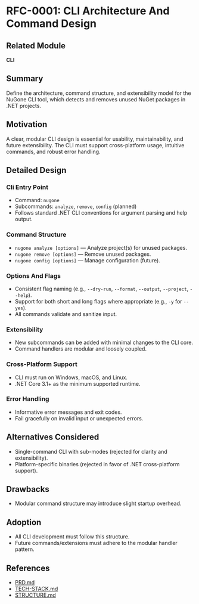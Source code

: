 # RFC-0001: CLI Architecture And Command Design

## Related Module

**CLI**

## Summary

Define the architecture, command structure, and extensibility model for the NuGone CLI tool, which detects and removes unused NuGet packages in .NET projects.

## Motivation

A clear, modular CLI design is essential for usability, maintainability, and future extensibility. The CLI must support cross-platform usage, intuitive commands, and robust error handling.

## Detailed Design

### Cli Entry Point

- Command: `nugone`
- Subcommands: `analyze`, `remove`, `config` (planned)
- Follows standard .NET CLI conventions for argument parsing and help output.

### Command Structure

- `nugone analyze [options]` — Analyze project(s) for unused packages.
- `nugone remove [options]` — Remove unused packages.
- `nugone config [options]` — Manage configuration (future).

### Options And Flags

- Consistent flag naming (e.g., `--dry-run`, `--format`, `--output`, `--project`, `--help`).
- Support for both short and long flags where appropriate (e.g., `-y` for `--yes`).
- All commands validate and sanitize input.

### Extensibility

- New subcommands can be added with minimal changes to the CLI core.
- Command handlers are modular and loosely coupled.

### Cross-Platform Support

- CLI must run on Windows, macOS, and Linux.
- .NET Core 3.1+ as the minimum supported runtime.

### Error Handling

- Informative error messages and exit codes.
- Fail gracefully on invalid input or unexpected errors.

## Alternatives Considered

- Single-command CLI with sub-modes (rejected for clarity and extensibility).
- Platform-specific binaries (rejected in favor of .NET cross-platform support).

## Drawbacks

- Modular command structure may introduce slight startup overhead.

## Adoption

- All CLI development must follow this structure.
- Future commands/extensions must adhere to the modular handler pattern.

## References

- [PRD.md](../PRD.md)
- [TECH-STACK.md](../TECH-STACK.md)
- [STRUCTURE.md](../STRUCTURE.md)
